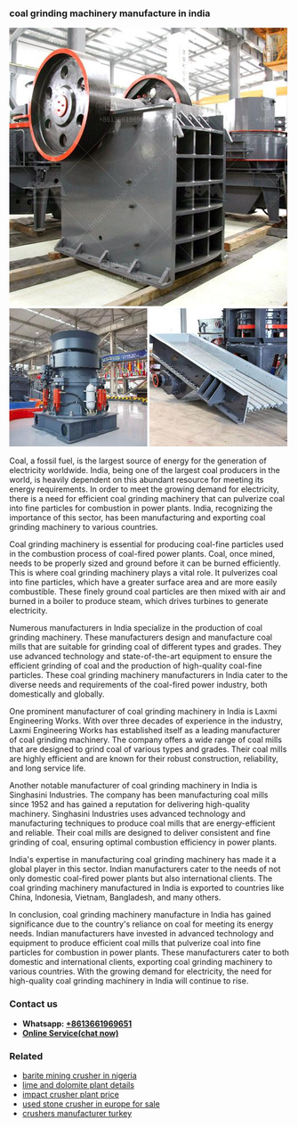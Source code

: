 <h3>coal grinding machinery manufacture in india</h3><img src='1704791364.jpg' alt=''><p>Coal, a fossil fuel, is the largest source of energy for the generation of electricity worldwide. India, being one of the largest coal producers in the world, is heavily dependent on this abundant resource for meeting its energy requirements. In order to meet the growing demand for electricity, there is a need for efficient coal grinding machinery that can pulverize coal into fine particles for combustion in power plants. India, recognizing the importance of this sector, has been manufacturing and exporting coal grinding machinery to various countries.</p><p>Coal grinding machinery is essential for producing coal-fine particles used in the combustion process of coal-fired power plants. Coal, once mined, needs to be properly sized and ground before it can be burned efficiently. This is where coal grinding machinery plays a vital role. It pulverizes coal into fine particles, which have a greater surface area and are more easily combustible. These finely ground coal particles are then mixed with air and burned in a boiler to produce steam, which drives turbines to generate electricity.</p><p>Numerous manufacturers in India specialize in the production of coal grinding machinery. These manufacturers design and manufacture coal mills that are suitable for grinding coal of different types and grades. They use advanced technology and state-of-the-art equipment to ensure the efficient grinding of coal and the production of high-quality coal-fine particles. These coal grinding machinery manufacturers in India cater to the diverse needs and requirements of the coal-fired power industry, both domestically and globally.</p><p>One prominent manufacturer of coal grinding machinery in India is Laxmi Engineering Works. With over three decades of experience in the industry, Laxmi Engineering Works has established itself as a leading manufacturer of coal grinding machinery. The company offers a wide range of coal mills that are designed to grind coal of various types and grades. Their coal mills are highly efficient and are known for their robust construction, reliability, and long service life.</p><p>Another notable manufacturer of coal grinding machinery in India is Singhasini Industries. The company has been manufacturing coal mills since 1952 and has gained a reputation for delivering high-quality machinery. Singhasini Industries uses advanced technology and manufacturing techniques to produce coal mills that are energy-efficient and reliable. Their coal mills are designed to deliver consistent and fine grinding of coal, ensuring optimal combustion efficiency in power plants.</p><p>India's expertise in manufacturing coal grinding machinery has made it a global player in this sector. Indian manufacturers cater to the needs of not only domestic coal-fired power plants but also international clients. The coal grinding machinery manufactured in India is exported to countries like China, Indonesia, Vietnam, Bangladesh, and many others.</p><p>In conclusion, coal grinding machinery manufacture in India has gained significance due to the country's reliance on coal for meeting its energy needs. Indian manufacturers have invested in advanced technology and equipment to produce efficient coal mills that pulverize coal into fine particles for combustion in power plants. These manufacturers cater to both domestic and international clients, exporting coal grinding machinery to various countries. With the growing demand for electricity, the need for high-quality coal grinding machinery in India will continue to rise.</p><h3>Contact us</h3><ul><li><strong>Whatsapp:&nbsp;<a href="https://wa.me/8613661969651">+8613661969651</a></strong></li><li><a href="https://swt.shibang-china.com/?git&amp;zhl&amp;coal grinding machinery manufacture in india"><strong>Online Service(chat now)</strong></a></li></ul><h3>Related</h3><ul><li><a href='barite mining crusher in nigeria.md'>barite mining crusher in nigeria</a></li><li><a href='lime and dolomite plant details.md'>lime and dolomite plant details</a></li><li><a href='impact crusher plant price.md'>impact crusher plant price</a></li><li><a href='used stone crusher in europe for sale.md'>used stone crusher in europe for sale</a></li><li><a href='crushers manufacturer turkey.md'>crushers manufacturer turkey</a></li></ul>